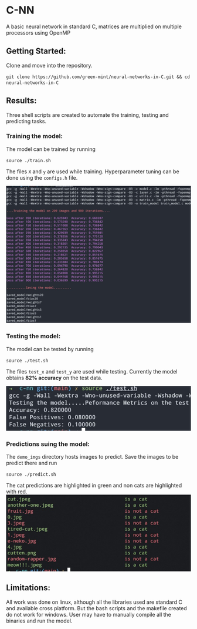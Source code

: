 # C-NN 
A basic neural network in standard C, matrices are multiplied on multiple processors using OpenMP

## Getting Started: 
Clone and move into the repository.
```
git clone https://github.com/green-mint/neural-networks-in-C.git && cd neural-networks-in-C
```

## Results:
Three shell scripts are created to automate the training, testing and predicting tasks.

### Training the model:
The model can be trained by running
```
source ./train.sh
```
The files `X` and `y` are used while training. Hyperparameter tuning can be done using the `configs.h` file.

![training screenshot](assets/train.jpg)

### Testing the model:
The model can be tested by running
```
source ./test.sh
```
The files `test_x` and `test_y` are used while testing. Currently the model obtains **82% accuracy** on the test data.

![testing screenshot](assets/test.jpg)

### Predictions suing the model:
The `demo_imgs` directory hosts images to predict. Save the images to be predict there and run 
```
source ./predict.sh
```
The cat predictions are highlighted in green and non cats are highlighted with red.
![predicting screenshot](assets/predict.jpg)

## Limitations:
All work was done on linux, although all the libraries used are standard C and available cross platform. But the bash scripts and the makefile created do not work for windows. User may have to manually compile all the binaries and run the model. 
